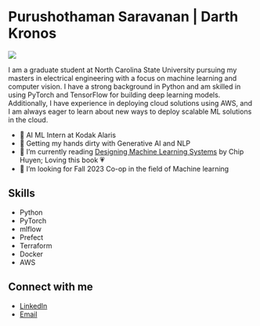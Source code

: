 # Purushothaman Saravanan | Darth Kronos
<!-- Graduate Student at North Carolina State University | Electrical Engineering | Machine Learning and Computer Vision -->

<!--
**Darth-Kronos/Darth-Kronos** is a ✨ _special_ ✨ repository because its `README.md` (this file) appears on your GitHub profile.

Here are some ideas to get you started:

- 🔭 I’m currently working on ...
- 🌱 I’m currently learning ...
- 👯 I’m looking to collaborate on ...
- 🤔 I’m looking for help with ...
- 💬 Ask me about ...
- 📫 How to reach me: ...
- 😄 Pronouns: ...
- ⚡ Fun fact: ...
-->
![](https://komarev.com/ghpvc/?username=Darth-Kronos) 

I am a graduate student at North Carolina State University pursuing my masters in electrical engineering with a focus on machine learning and computer vision. I have a strong background in Python and am skilled in using PyTorch and TensorFlow for building deep learning models. Additionally, I have experience in deploying cloud solutions using AWS, and I am always eager to learn about new ways to deploy scalable ML solutions in the cloud.

- 💼 AI ML Intern at Kodak Alaris
- 🚀 Getting my hands dirty with Generative AI and NLP
- 📖 I’m currently reading [Designing Machine Learning Systems](https://www.oreilly.com/library/view/designing-machine-learning/9781098107956/) by  Chip Huyen; Loving this book 💗
- 🤔 I’m looking for Fall 2023 Co-op in the field of Machine learning

## Skills

- Python
- PyTorch
- mlflow
- Prefect
- Terraform
- Docker
- AWS
<!-- - Machine Learning -->

## Connect with me

- [LinkedIn](https://www.linkedin.com/in/purushothaman-s-yadav)
- [Email](mailto:psarava3@ncsu.edu)
<!-- - [Website](https://[your-website].com) -->
